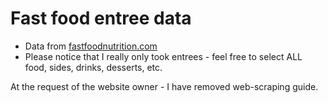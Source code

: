 # Fast food entree data

* Data from [fastfoodnutrition.com](https://fastfoodnutrition.org/mcdonalds/chart) 
* Please notice that I really only took entrees - feel free to select ALL food, sides, drinks, desserts, etc.

At the request of the website owner - I have removed web-scraping guide.
